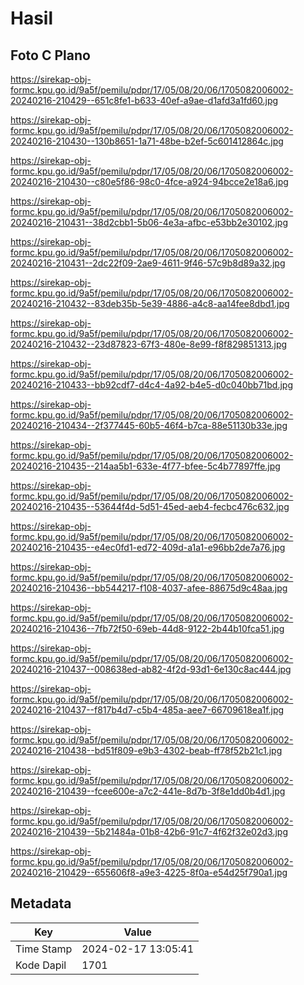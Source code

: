 # Hasil

## Foto C Plano

https://sirekap-obj-formc.kpu.go.id/9a5f/pemilu/pdpr/17/05/08/20/06/1705082006002-20240216-210429--651c8fe1-b633-40ef-a9ae-d1afd3a1fd60.jpg

https://sirekap-obj-formc.kpu.go.id/9a5f/pemilu/pdpr/17/05/08/20/06/1705082006002-20240216-210430--130b8651-1a71-48be-b2ef-5c601412864c.jpg

https://sirekap-obj-formc.kpu.go.id/9a5f/pemilu/pdpr/17/05/08/20/06/1705082006002-20240216-210430--c80e5f86-98c0-4fce-a924-94bcce2e18a6.jpg

https://sirekap-obj-formc.kpu.go.id/9a5f/pemilu/pdpr/17/05/08/20/06/1705082006002-20240216-210431--38d2cbb1-5b06-4e3a-afbc-e53bb2e30102.jpg

https://sirekap-obj-formc.kpu.go.id/9a5f/pemilu/pdpr/17/05/08/20/06/1705082006002-20240216-210431--2dc22f09-2ae9-4611-9f46-57c9b8d89a32.jpg

https://sirekap-obj-formc.kpu.go.id/9a5f/pemilu/pdpr/17/05/08/20/06/1705082006002-20240216-210432--83deb35b-5e39-4886-a4c8-aa14fee8dbd1.jpg

https://sirekap-obj-formc.kpu.go.id/9a5f/pemilu/pdpr/17/05/08/20/06/1705082006002-20240216-210432--23d87823-67f3-480e-8e99-f8f829851313.jpg

https://sirekap-obj-formc.kpu.go.id/9a5f/pemilu/pdpr/17/05/08/20/06/1705082006002-20240216-210433--bb92cdf7-d4c4-4a92-b4e5-d0c040bb71bd.jpg

https://sirekap-obj-formc.kpu.go.id/9a5f/pemilu/pdpr/17/05/08/20/06/1705082006002-20240216-210434--2f377445-60b5-46f4-b7ca-88e51130b33e.jpg

https://sirekap-obj-formc.kpu.go.id/9a5f/pemilu/pdpr/17/05/08/20/06/1705082006002-20240216-210435--214aa5b1-633e-4f77-bfee-5c4b77897ffe.jpg

https://sirekap-obj-formc.kpu.go.id/9a5f/pemilu/pdpr/17/05/08/20/06/1705082006002-20240216-210435--53644f4d-5d51-45ed-aeb4-fecbc476c632.jpg

https://sirekap-obj-formc.kpu.go.id/9a5f/pemilu/pdpr/17/05/08/20/06/1705082006002-20240216-210435--e4ec0fd1-ed72-409d-a1a1-e96bb2de7a76.jpg

https://sirekap-obj-formc.kpu.go.id/9a5f/pemilu/pdpr/17/05/08/20/06/1705082006002-20240216-210436--bb544217-f108-4037-afee-88675d9c48aa.jpg

https://sirekap-obj-formc.kpu.go.id/9a5f/pemilu/pdpr/17/05/08/20/06/1705082006002-20240216-210436--7fb72f50-69eb-44d8-9122-2b44b10fca51.jpg

https://sirekap-obj-formc.kpu.go.id/9a5f/pemilu/pdpr/17/05/08/20/06/1705082006002-20240216-210437--008638ed-ab82-4f2d-93d1-6e130c8ac444.jpg

https://sirekap-obj-formc.kpu.go.id/9a5f/pemilu/pdpr/17/05/08/20/06/1705082006002-20240216-210437--f817b4d7-c5b4-485a-aee7-66709618ea1f.jpg

https://sirekap-obj-formc.kpu.go.id/9a5f/pemilu/pdpr/17/05/08/20/06/1705082006002-20240216-210438--bd51f809-e9b3-4302-beab-ff78f52b21c1.jpg

https://sirekap-obj-formc.kpu.go.id/9a5f/pemilu/pdpr/17/05/08/20/06/1705082006002-20240216-210439--fcee600e-a7c2-441e-8d7b-3f8e1dd0b4d1.jpg

https://sirekap-obj-formc.kpu.go.id/9a5f/pemilu/pdpr/17/05/08/20/06/1705082006002-20240216-210439--5b21484a-01b8-42b6-91c7-4f62f32e02d3.jpg

https://sirekap-obj-formc.kpu.go.id/9a5f/pemilu/pdpr/17/05/08/20/06/1705082006002-20240216-210429--655606f8-a9e3-4225-8f0a-e54d25f790a1.jpg


## Metadata

| Key        | Value               |
| ---------- | ------------------- |
| Time Stamp | 2024-02-17 13:05:41 |
| Kode Dapil | 1701                |



